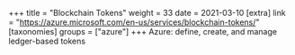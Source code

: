 +++
title = "Blockchain Tokens"
weight = 33
date = 2021-03-10
[extra]
link = "https://azure.microsoft.com/en-us/services/blockchain-tokens/"
[taxonomies]
groups = ["azure"]
+++
Azure: define, create, and manage ledger-based tokens

